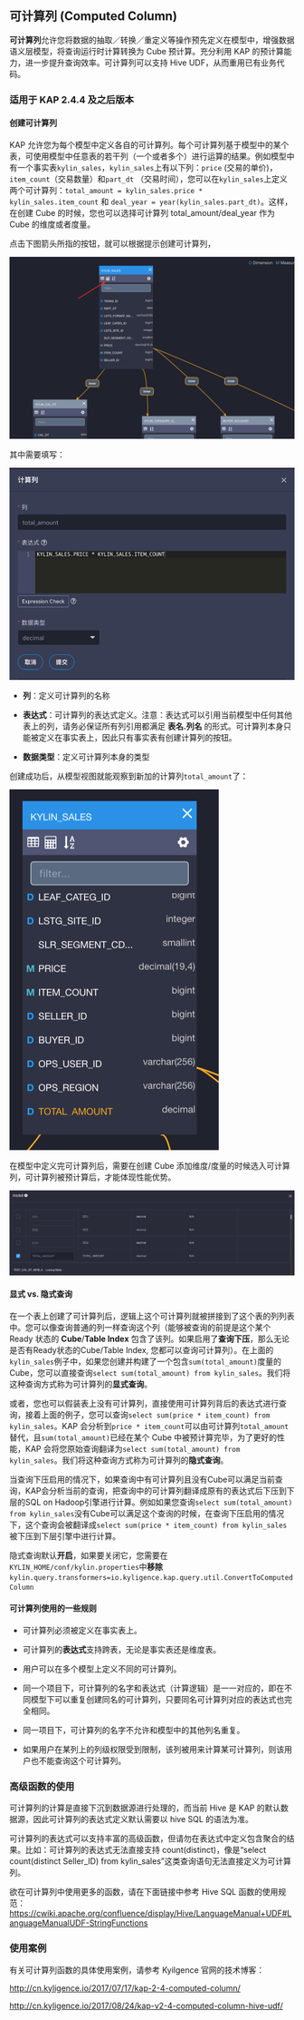 ## 可计算列 (Computed Column)

**可计算列**允许您将数据的抽取／转换／重定义等操作预先定义在模型中，增强数据语义层模型，将查询运行时计算转换为 Cube 预计算。充分利用 KAP 的预计算能力，进一步提升查询效率。可计算列可以支持 Hive UDF，从而重用已有业务代码。

### 适用于 KAP 2.4.4 及之后版本

#### 创建可计算列

KAP 允许您为每个模型中定义各自的可计算列。每个可计算列基于模型中的某个表，可使用模型中任意表的若干列（一个或者多个）进行运算的结果。例如模型中有一个事实表`kylin_sales`，`kylin_sales`上有以下列：`price` (交易的单价)，`item_count`（交易数量）和`part_dt` （交易时间），您可以在`kylin_sales`上定义两个可计算列：`total_amount = kylin_sales.price * kylin_sales.item_count` 和 `deal_year = year(kylin_sales.part_dt)`。这样，在创建 Cube 的时候，您也可以选择可计算列 total_amount/deal_year 作为 Cube 的维度或者度量。

点击下图箭头所指的按钮，就可以根据提示创建可计算列，

![](images/computed_column_cn.1.png)

其中需要填写：

![](images/computed_column_cn.2.kap244.png)

+ **列**：定义可计算列的名称

+ **表达式**：可计算列的表达式定义。注意：表达式可以引用当前模型中任何其他表上的列，请务必保证所有列引用都满足 **表名.列名** 的形式。可计算列本身只能被定义在事实表上，因此只有事实表有创建计算列的按钮。

+ **数据类型**：定义可计算列本身的类型

创建成功后，从模型视图就能观察到新加的计算列`total_amount`了：

![](images/computed_column_cn.4.png)

在模型中定义完可计算列后，需要在创建 Cube 添加维度/度量的时候选入可计算列，可计算列被预计算后，才能体现性能优势。

![](images/computed_column_cn.3.png)

#### 显式 vs. 隐式查询

在一个表上创建了可计算列后，逻辑上这个可计算列就被拼接到了这个表的列列表中。您可以像查询普通的列一样查询这个列（能够被查询的前提是这个某个 Ready 状态的 **Cube**/**Table Index** 包含了该列。如果启用了**查询下压**，那么无论是否有Ready状态的Cube/Table Index, 您都可以查询可计算列）。在上面的`kylin_sales`例子中，如果您创建并构建了一个包含`sum(total_amount)`度量的Cube，您可以直接查询`select sum(total_amount) from kylin_sales`。我们将这种查询方式称为可计算列的**显式查询**。

或者，您也可以假装表上没有可计算列，直接使用可计算列背后的表达式进行查询，接着上面的例子，您可以查询`select sum(price * item_count) from kylin_sales`。KAP 会分析到`price * item_count`可以由可计算列`total_amount`替代，且`sum(total_amount)`已经在某个 Cube 中被预计算完毕，为了更好的性能，KAP 会将您原始查询翻译为`select sum(total_amount) from kylin_sales`。我们将这种查询方式称为可计算列的**隐式查询**。

当查询下压启用的情况下，如果查询中有可计算列且没有Cube可以满足当前查询，KAP会分析当前的查询，把查询中的可计算列翻译成原有的表达式后下压到下层的SQL on Hadoop引擎进行计算。例如如果您查询`select sum(total_amount) from kylin_sales`没有Cube可以满足这个查询的时候，在查询下压启用的情况下，这个查询会被翻译成`select sum(price * item_count) from kylin_sales`被下压到下层引擎中进行计算。

隐式查询默认**开启**，如果要关闭它，您需要在`KYLIN_HOME/conf/kylin.properties`中**移除**`kylin.query.transformers=io.kyligence.kap.query.util.ConvertToComputedColumn` 

#### 可计算列使用的一些规则

- 可计算列必须被定义在事实表上。

- 可计算列的**表达式**支持跨表，无论是事实表还是维度表。

- 用户可以在多个模型上定义不同的可计算列。

- 同一个项目下，可计算列的名字和表达式（计算逻辑）是一一对应的，即在不同模型下可以重复创建同名的可计算列，只要同名可计算列对应的表达式也完全相同。

- 同一项目下，可计算列的名字不允许和模型中的其他列名重复。

- 如果用户在某列上的列级权限受到限制，该列被用来计算某可计算列，则该用户也不能查询这个可计算列。


### 高级函数的使用

可计算列的计算是直接下沉到数据源进行处理的，而当前 Hive 是 KAP 的默认数据源，因此可计算列的表达式定义默认需要以 hive SQL 的语法为准。

可计算列的表达式可以支持丰富的高级函数，但请勿在表达式中定义包含聚合的结果。比如：可计算列的表达式无法直接支持 count(distinct)，像是“select count(distinct Seller_ID) from kylin_sales”这类查询语句无法直接定义为可计算列。

欲在可计算列中使用更多的函数，请在下面链接中参考 Hive SQL 函数的使用规范：
https://cwiki.apache.org/confluence/display/Hive/LanguageManual+UDF#LanguageManualUDF-StringFunctions

### 使用案例

有关可计算列函数的具体使用案例，请参考 Kyilgence 官网的技术博客：

http://cn.kyligence.io/2017/07/17/kap-2-4-computed-column/

http://cn.kyligence.io/2017/08/24/kap-v2-4-computed-column-hive-udf/




